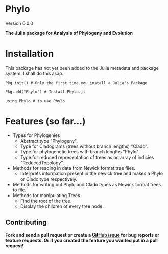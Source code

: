 Phylo
=====
Version 0.0.0

**The Julia package for Analysis of Phylogeny and Evolution**

# Installation
This package has not yet been added to the Julia metadata and package system. I shall do this asap. 
```
Pkg.init() # Only the first time you install a Julia's Package

Pkg.add("Phylo") # Install Phylo.jl

using Phylo # to use Phylo
```

# Features (so far...)

* Types for Phylogenies
  * Abstract type "Phylogeny".
  * Type for Cladograms (trees without branch lengths) "Clado".
  * Type for phylogenetic trees with branch lengths "Phylo".
  * Type for reduced representation of trees as an array of indicies "ReducedTopology".
* Methods for reading in data from Newick format tree files.
  * Interprets information present in the newick tree and makes a Phylo or Clado type respectively. 
* Methods for writing out Phylo and Clado types as Newick format trees to file.
* Methods for manipulating Trees.
  * Find the root of the tree.
  * Display the children of every tree node.
		

Contributing
------------

**Fork and send a pull request or create a [GitHub issue](https://github.com/Ward9250/Phylo.jl/issues) for bug reports or feature requests.  Or if you created the feature you wanted put in a pull request!**